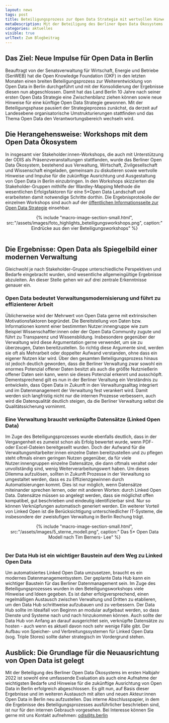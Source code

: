 ```yaml
---
layout: news
tags: post
title: Beteiligungsprozess zur Open Data Strategie mit wertvollen Hinweisen beendet
metaDescription: Mit der Beteiligung des Berliner Open Data Ökosystems im ersten Halbjahr 2022 ist sowohl eine umfassende Evaluation als auch eine Aufnahme der wichtigsten Bedarfe und Hinweise für die zukünftige Ausrichtung von Open Data in Berlin erfolgreich abgeschlossen. Dabei konnten wertvolle Hinweise und Ergebnisse gewonnen werden.
categories: aktuelles
visible: true
urlText: Zum Blogbeitrag
---
```


## Das Ziel: Neue Impulse für Open Data in Berlin
Beauftragt von der Senatsverwaltung für Wirtschaft, Energie und Betriebe (SenWEB) hat die Open Knowledge Foundation (OKF) in den letzten Monaten einen breiten Beteiligungsprozess zur Weiterentwicklung von Open Data in Berlin durchgeführt und mit der Konsolidierung der Ergebnisse diesen nun abgeschlossen. Damit hat das Land Berlin 10 Jahre nach seiner ersten Open Data Strategie eine Zwischenbilanz ziehen können sowie neue Hinweise für eine künftige Open Data Strategie gewonnen. Mit der Beteiligungsphase pausiert der Strategieprozess zunächst, da derzeit auf Landesebene organisatorische Umstrukturierungen stattfinden und das Thema Open Data den Verantwortungsbereich wechseln wird. 

## Die Herangehensweise: Workshops mit dem Open Data Ökosystem
In insgesamt vier Stakeholder:innen-Workshops, die auch mit Unterstützung der ODIS als Präsenzveranstaltungen stattfanden, wurde das Berliner Open Data Ökosystem, bestehend aus Verwaltung, Wirtschaft, Zivilgesellschaft und Wissenschaft eingeladen, gemeinsam zu diskutieren sowie wertvolle Hinweise und Impulse für die zukünftige Ausrichtung und Ausgestaltung von Open Data in Berlin einzubringen. In den Workshops skizzierten die Stakeholder-Gruppen mithilfe der Wardley-Mapping Methode die wesentlichen Erfolgsfaktoren für eine 5*Open Data Landschaft und erarbeiteten damit notwendige Schritte dorthin. Die Ergebnisprotokolle der einzelnen Workshops sind auch auf der [öffentlichen Informationsseite zur Open Data Strategie](https://strategie.odis-berlin.de/) einsehbar. 

<center>
{% include "macro-image-section-small.html", src:"/assets/images/foto_highlights_beteiligungsworkshops.png", caption:" Eindrücke aus den vier Beteiligungsworkshops" %}
</center>
<br>
 
## Die Ergebnisse: Open Data als Spiegelbild einer modernen Verwaltung 
Gleichwohl je nach Stakeholder-Gruppe unterschiedliche Perspektiven und Bedarfe eingebracht wurden, sind wesentliche allgemeingültige Ergebnisse abzuleiten. An dieser Stelle gehen wir auf drei zentrale Erkenntnisse genauer ein.

### Open Data bedeutet Verwaltungsmodernisierung und führt zu effizienterer Arbeit
Üblicherweise wird der Mehrwert von Open Data gerne mit extrinsischen Motivationsfaktoren begründet. Die Bereitstellung von Daten bzw. Informationen kommt einer bestimmten Nutzer:innengruppe wie zum Beispiel Wissenschaftler:innen oder der Open Data Community zugute und führt zu Transparenz und Wissensbildung. Insbesondere gegenüber der Verwaltung wird diese Argumentation gerne verwendet, um sie zu überzeugen, Daten bereitzustellen. So richtig diese Argumente sind, werden sie oft als Mehrarbeit oder doppelter Aufwand verstanden, ohne dass ein eigener Nutzen klar wird. Über den gesamten Beteiligungsprozess hinaus ist jedoch deutlich geworden, dass die Berliner Verwaltung zwar sowohl ein enormes Potenzial offener Daten besitzt als auch die größte Nutznießerin offener Daten sein kann, wenn sie dieses Potenzial erkennt und ausschöpft. Dementsprechend gilt es nun in der Berliner Veraltung ein Verständnis zu entwickeln, dass Open Data in Zukunft in den Verwaltungsalltag integriert und im Datenmanagement der Verwaltung fest verankert wird. Damit werden sich langfristig nicht nur die internen Prozesse verbessern, auch wird die Datenqualität deutlich steigen, da die Berliner Verwaltung selbst die Qualitätssicherung vornimmt.

### Eine Verwaltung braucht verknüpfte Datensätze (Linked Open Data) 

Im Zuge des Beteiligungsprozesses wurde ebenfalls deutlich, dass in der Vergangenheit es zumeist schon als Erfolg bewertet wurde, wenn PDF- oder Excel-Dateien bereitgesellt wurden. Doch der Aufwand für die Verwaltungsmitarbeiter:innen einzelne Daten bereitzustellen und zu pflegen steht oftmals einem geringen Nutzen gegenüber, da für viele Nutzer:innengruppen einzelne Datensätze, die dann oftmals veraltet oder unvollständig sind, wenig Weiterverarbeitungswert haben. Um dieses Dilemma aufzulösen, sollten in Zukunft Prozesse in der Verwaltung so umgestaltet werden, dass es zu Effizienzgewinnen durch Automatisierungen kommt. Dies ist nur möglich, wenn Datensätze miteinander sprechen lernen, oder mit anderen Worten: durch Linked Open Data. Datensätze müssen so angelegt werden, dass sie möglichst offen kompatibel, gut beschrieben und eindeutig identifizierbar sind. Nur so können Verknüpfungen automatisch generiert werden. Ein weiterer Vorteil von Linked Open ist die Berücksichtigung unterschiedlicher IT-Systeme, die insbesondere der zweistufigen Verwaltung in Berlin Rechung trägt.

<center>
{% include "macro-image-section-small.html", src:"/assets/images/5_sterne_modell.png", caption:" Das 5* Open Data Modell nach Tim Berners- Lee" %}
</center>
<br>

### Der Data Hub ist ein wichtiger Baustein auf dem Weg zu Linked Open Data 
Um automatisiertes Linked Open Data umzusetzen, braucht es ein modernes Datenmanagementsystem. Der geplante Data Hub kann ein wichtiger Baustein für das Berliner Datenmanagement sein. Im Zuge des Beteiligungsprozesses wurden in den Beteiligungsworkshops viele Hinweise und Ideen gegeben. Es ist daher erfolgversprechend, einen regelmäßigen Austausch zwischen Verwaltung und Dritten zu etablieren, um den Data Hub schrittweise aufzubauen und zu verbessern. Der Data Hub sollte im Idealfall von Beginnn an modular aufgebaut werden, so dass Dienste und Systeme nach und nach hinzukommen können. Auch sollte der Data Hub von Anfang an darauf ausgerichtet sein, verknüpfte Datensätze zu hosten - auch wenn es aktuell davon noch sehr wenige Fälle gibt. Der Aufbau von Speicher- und Verbreitungssystemen für Linked Open Data (sog. Triple Stores) sollte daher strategisch im Vordergrund stehen.  

## Ausblick: Die Grundlage für die Neuausrichtung von Open Data ist gelegt

Mit der Beteiligung des Berliner Open Data Ökosystems im ersten Halbjahr 2022 ist sowohl eine umfassende Evaluation als auch eine Aufnahme der wichtigsten Bedarfe und Hinweise für die zukünftige Ausrichtung von Open Data in Berlin erfolgreich abgeschlossen. Es gilt nun, auf Basis dieser Ergebnisse und im weiteren Austausch mit alten und neuen Akteur:innen Open Data in Berlin neu aufzustellen. Das interne Abschlusspapier, in dem die Ergebnisse des Beteiligungsprozesses ausführlicher beschrieben sind, ist nur für den internen Gebrauch vorgesehen. Bei Interesse können Sie gerne mit uns Kontakt aufnehmen: [odis@ts.berlin](odis@ts.berlin)


